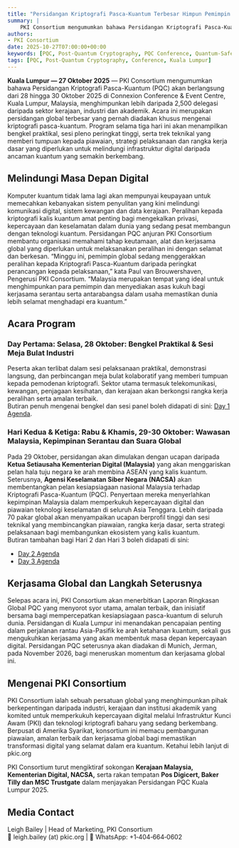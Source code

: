 ```yaml
---
title: "Persidangan Kriptografi Pasca-Kuantum Terbesar Himpun Pemimpin Global di Kuala Lumpur"
summary: |
    PKI Consortium mengumumkan bahawa Persidangan Kriptografi Pasca-Kuantum (PQC) akan berlangsung dari 28 hingga 30 Oktober 2025 di Connexion Conference & Event Centre, Kuala Lumpur, Malaysia, menghimpunkan lebih daripada 2,500 delegasi daripada sektor kerajaan, industri dan akademik. Acara ini merupakan persidangan global terbesar yang pernah diadakan khusus mengenai kriptografi pasca-kuantum. Program selama tiga hari ini akan menampilkan bengkel praktikal, sesi pleno peringkat tinggi, serta trek teknikal yang memberi tumpuan kepada piawaian, strategi pelaksanaan dan rangka kerja dasar yang diperlukan untuk melindungi infrastruktur digital daripada ancaman kuantum yang semakin berkembang.
authors:
- PKI Consortium
date: 2025-10-27T07:00:00+00:00
keywords: [PQC, Post-Quantum Cryptography, PQC Conference, Quantum-Safe, Digital Trust, PKI Consortium, Malaysia, NACSA, Ministry of Digital] 
tags: [PQC, Post-Quantum Cryptography, Conference, Kuala Lumpur]
--- 
```


**Kuala Lumpur — 27 Oktober 2025** — PKI Consortium mengumumkan bahawa Persidangan Kriptografi Pasca-Kuantum (PQC) akan berlangsung dari 28 hingga 30 Oktober 2025 di Connexion Conference & Event Centre, Kuala Lumpur, Malaysia, menghimpunkan lebih daripada 2,500 delegasi daripada sektor kerajaan, industri dan akademik. Acara ini merupakan persidangan global terbesar yang pernah diadakan khusus mengenai kriptografi pasca-kuantum. Program selama tiga hari ini akan menampilkan bengkel praktikal, sesi pleno peringkat tinggi, serta trek teknikal yang memberi tumpuan kepada piawaian, strategi pelaksanaan dan rangka kerja dasar yang diperlukan untuk melindungi infrastruktur digital daripada ancaman kuantum yang semakin berkembang.

## Melindungi Masa Depan Digital  

Komputer kuantum tidak lama lagi akan mempunyai keupayaan untuk memecahkan kebanyakan sistem penyulitan yang kini melindungi komunikasi digital, sistem kewangan dan data kerajaan. Peralihan kepada kriptografi kalis kuantum amat penting bagi mengekalkan privasi, kepercayaan dan keselamatan dalam dunia yang sedang pesat membangun dengan teknologi kuantum. Persidangan PQC anjuran PKI Consortium membantu organisasi memahami tahap keutamaan, alat dan kerjasama global yang diperlukan untuk melaksanakan peralihan ini dengan selamat dan berkesan. “Minggu ini, pemimpin global sedang menggerakkan peralihan kepada Kriptografi Pasca-Kuantum daripada peringkat perancangan kepada pelaksanaan,” kata Paul van Brouwershaven, Pengerusi PKI Consortium. “Malaysia merupakan tempat yang ideal untuk menghimpunkan para pemimpin dan menyediakan asas kukuh bagi kerjasama serantau serta antarabangsa dalam usaha memastikan dunia lebih selamat menghadapi era kuantum.”

## Acara Program  

### Day Pertama: Selasa, 28 Oktober: Bengkel Praktikal & Sesi Meja Bulat Industri  

Peserta akan terlibat dalam sesi pelaksanaan praktikal, demonstrasi langsung, dan perbincangan meja bulat kolaboratif yang memberi tumpuan kepada pemodenan kriptografi. Sektor utama termasuk telekomunikasi, kewangan, penjagaan kesihatan, dan kerajaan akan berkongsi rangka kerja peralihan serta amalan terbaik.  
Butiran penuh mengenai bengkel dan sesi panel boleh didapati di sini: [Day 1 Agenda](https://pkic.org/events/2025/pqc-conference-kuala-lumpur-my/#nav-tuesday).

### Hari Kedua & Ketiga: Rabu & Khamis, 29-30 Oktober: Wawasan Malaysia, Kepimpinan Serantau dan Suara Global

Pada 29 Oktober, persidangan akan dimulakan dengan ucapan daripada **Ketua Setiausaha Kementerian Digital (Malaysia)** yang akan menggariskan pelan hala tuju negara ke arah membina ASEAN yang kalis kuantum. Seterusnya, **Agensi Keselamatan Siber Negara (NACSA)** akan membentangkan pelan kesiapsiagaan nasional Malaysia terhadap Kriptografi Pasca-Kuantum (PQC). Penyertaan mereka menyerlahkan kepimpinan Malaysia dalam memperkukuh kepercayaan digital dan piawaian teknologi keselamatan di seluruh Asia Tenggara. Lebih daripada 70 pakar global akan menyampaikan ucapan berprofil tinggi dan sesi teknikal yang membincangkan piawaian, rangka kerja dasar, serta strategi pelaksanaan bagi membangunkan ekosistem yang kalis kuantum.  
Butiran tambahan bagi Hari 2 dan Hari 3 boleh didapati di sini:

* [Day 2 Agenda](https://pkic.org/events/2025/pqc-conference-kuala-lumpur-my/#nav-wednesday)  
* [Day 3 Agenda](https://pkic.org/events/2025/pqc-conference-kuala-lumpur-my/#nav-thursday)

## Kerjasama Global dan Langkah Seterusnya  

Selepas acara ini, PKI Consortium akan menerbitkan Laporan Ringkasan Global PQC yang menyorot syor utama, amalan terbaik, dan inisiatif bersama bagi mempercepatkan kesiapsiagaan pasca-kuantum di seluruh dunia. Persidangan di Kuala Lumpur ini menandakan pencapaian penting dalam perjalanan rantau Asia-Pasifik ke arah ketahanan kuantum, sekali gus mengukuhkan kerjasama yang akan membentuk masa depan kepercayaan digital. Persidangan PQC seterusnya akan diadakan di Munich, Jerman, pada November 2026, bagi meneruskan momentum dan kerjasama global ini.

## Mengenai PKI Consortium  

PKI Consortium ialah sebuah persatuan global yang menghimpunkan pihak berkepentingan daripada industri, kerajaan dan institusi akademik yang komited untuk memperkukuh kepercayaan digital melalui Infrastruktur Kunci Awam (PKI) dan teknologi kriptografi baharu yang sedang berkembang. Berpusat di Amerika Syarikat, konsortium ini memacu pembangunan piawaian, amalan terbaik dan kerjasama global bagi memastikan transformasi digital yang selamat dalam era kuantum. Ketahui lebih lanjut di pkic.org

PKI Consortium turut mengiktiraf sokongan **Kerajaan Malaysia, Kementerian Digital, NACSA,** serta rakan tempatan **Pos Digicert, Baker Tilly dan MSC Trustgate** dalam menjayakan Persidangan PQC Kuala Lumpur 2025.

## Media Contact

Leigh Bailey | Head of Marketing, PKI Consortium  
📧 leigh.bailey (at) pkic.org | 📱 WhatsApp: \+1‑404‑664‑0602